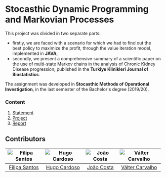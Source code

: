 # Stocasthic Dynamic Programming and Markovian Processes

This project was divided in two separate parts: 
* firstly, we are faced with a scenario for which we had to find out the best policy to maximize the profit, through the value iteration model, implemented in **JAVA**;
* secondly, we present a comprehensive summary of a scientific paper on the use of multi-state Markov chains in the analysis of Chronic Kidney Disease progression, published in the **Turkiye Klinikleri Journal of Biostatistics**.

The assignment was developed in **Stocasthic Methods of Operational Investigation**, in the last semester of the Bachelor's degree (2019/20).

### Content

1. [Statement](statement.pdf)
2. [Project](project)
3. [Report](report.pdf)

## Contributors

![Filipa Santos][filipa-pic] | ![Hugo Cardoso][hugo-pic] | ![João Costa][cunha-pic] | ![Válter Carvalho][valter-pic]
:---: | :---: | :---: | :---:
[Filipa Santos][filipa] | [Hugo Cardoso][hugo] | [João Costa][cunha] | [Válter Carvalho][valter]

[filipa]: https://github.com/fliper6
[filipa-pic]: https://github.com/fliper6.png?size=120
[hugo]: https://github.com/Abjiri
[hugo-pic]: https://github.com/Abjiri.png?size=120
[cunha]: https://github.com/Jcc20
[cunha-pic]: https://github.com/Jcc20.png?size=120
[valter]: https://github.com/wurzy
[valter-pic]: https://github.com/wurzy.png?size=120
